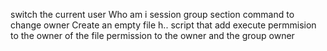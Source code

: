 switch the current user
Who am i session
group section
command to change owner
Create an empty file h..
script that add execute permmision to the owner of the file
permission to the owner and the group owner
